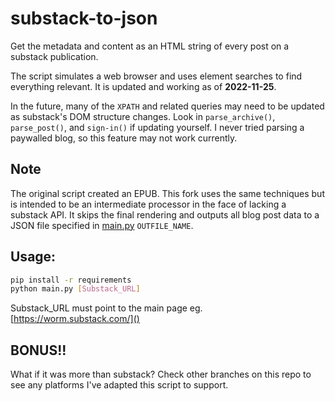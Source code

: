 # substack-to-json

Get the metadata and content as an HTML string of every post on a substack publication.

The script simulates a web browser and uses element searches to find everything relevant. It is updated and working as of **2022-11-25**.

In the future, many of the `XPATH` and related queries may need to be updated as substack's DOM structure changes. Look in `parse_archive()`, `parse_post()`, and `sign-in()` if updating yourself. I never tried parsing a paywalled blog, so this feature may not work currently.

## Note
The original script created an EPUB. This fork uses the same techniques but is intended to be an intermediate processor in the face of lacking a substack API. It skips the final rendering and outputs all blog post data to a JSON file specified in [main.py](main.py) `OUTFILE_NAME`.

## Usage:
```sh
pip install -r requirements
python main.py [Substack_URL]
```
Substack_URL must point to the main page eg. [https://worm.substack.com/]()

## BONUS!!

What if it was more than substack? Check other branches on this repo to see any platforms I've adapted this script to support.
